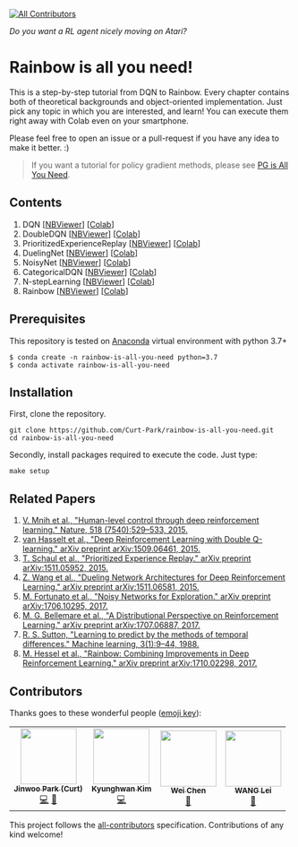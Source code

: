 [![All Contributors](https://img.shields.io/badge/all_contributors-4-green.svg?style=flat-square)](#contributors)

*Do you want a RL agent nicely moving on Atari?*
# Rainbow is all you need!

This is a step-by-step tutorial from DQN to Rainbow.
Every chapter contains both of theoretical backgrounds and object-oriented implementation. Just pick any topic in which you are interested, and learn! You can execute them right away with Colab even on your smartphone.

Please feel free to open an issue or a pull-request if you have any idea to make it better. :)

>If you want a tutorial for policy gradient methods, please see [PG is All You Need](https://github.com/MrSyee/pg-is-all-you-need).

## Contents

01. DQN [[NBViewer](https://nbviewer.jupyter.org/github/Curt-Park/rainbow-is-all-you-need/blob/master/01.dqn.ipynb)] [[Colab](https://colab.research.google.com/github/Curt-Park/rainbow-is-all-you-need/blob/master/01.dqn.ipynb)]
02. DoubleDQN [[NBViewer](https://nbviewer.jupyter.org/github/Curt-Park/rainbow-is-all-you-need/blob/master/02.double_q.ipynb)] [[Colab](https://colab.research.google.com/github/Curt-Park/rainbow-is-all-you-need/blob/master/02.double_q.ipynb)]
03. PrioritizedExperienceReplay [[NBViewer](https://nbviewer.jupyter.org/github/Curt-Park/rainbow-is-all-you-need/blob/master/03.per.ipynb)] [[Colab](https://colab.research.google.com/github/Curt-Park/rainbow-is-all-you-need/blob/master/03.per.ipynb)]
04. DuelingNet [[NBViewer](https://nbviewer.jupyter.org/github/Curt-Park/rainbow-is-all-you-need/blob/master/04.dueling.ipynb)] [[Colab](https://colab.research.google.com/github/Curt-Park/rainbow-is-all-you-need/blob/master/04.dueling.ipynb)]
05. NoisyNet [[NBViewer](https://nbviewer.jupyter.org/github/Curt-Park/rainbow-is-all-you-need/blob/master/05.noisy_net.ipynb)] [[Colab](https://colab.research.google.com/github/Curt-Park/rainbow-is-all-you-need/blob/master/05.noisy_net.ipynb)]
06. CategoricalDQN [[NBViewer](https://nbviewer.jupyter.org/github/Curt-Park/rainbow-is-all-you-need/blob/master/06.categorical_dqn.ipynb)] [[Colab](https://colab.research.google.com/github/Curt-Park/rainbow-is-all-you-need/blob/master/06.categorical_dqn.ipynb)]
07. N-stepLearning [[NBViewer](https://nbviewer.jupyter.org/github/Curt-Park/rainbow-is-all-you-need/blob/master/07.n_step_learning.ipynb)] [[Colab](https://colab.research.google.com/github/Curt-Park/rainbow-is-all-you-need/blob/master/07.n_step_learning.ipynb)]
08. Rainbow [[NBViewer](https://nbviewer.jupyter.org/github/Curt-Park/rainbow-is-all-you-need/blob/master/08.rainbow.ipynb)] [[Colab](https://colab.research.google.com/github/Curt-Park/rainbow-is-all-you-need/blob/master/08.rainbow.ipynb)]

## Prerequisites
This repository is tested on [Anaconda](https://www.anaconda.com/distribution/) virtual environment with python 3.7+
```
$ conda create -n rainbow-is-all-you-need python=3.7
$ conda activate rainbow-is-all-you-need
```

## Installation
First, clone the repository.
```
git clone https://github.com/Curt-Park/rainbow-is-all-you-need.git
cd rainbow-is-all-you-need
```

Secondly, install packages required to execute the code. Just type:
```
make setup
```

## Related Papers

01. [V. Mnih et al., "Human-level control through deep reinforcement learning." Nature, 518
(7540):529–533, 2015.](https://storage.googleapis.com/deepmind-media/dqn/DQNNaturePaper.pdf)
02. [van Hasselt et al., "Deep Reinforcement Learning with Double Q-learning." arXiv preprint arXiv:1509.06461, 2015.](https://arxiv.org/pdf/1509.06461.pdf)
03. [T. Schaul et al., "Prioritized Experience Replay." arXiv preprint arXiv:1511.05952, 2015.](https://arxiv.org/pdf/1511.05952.pdf)
04. [Z. Wang et al., "Dueling Network Architectures for Deep Reinforcement Learning." arXiv preprint arXiv:1511.06581, 2015.](https://arxiv.org/pdf/1511.06581.pdf)
05. [M. Fortunato et al., "Noisy Networks for Exploration." arXiv preprint arXiv:1706.10295, 2017.](https://arxiv.org/pdf/1706.10295.pdf)
06. [M. G. Bellemare et al., "A Distributional Perspective on Reinforcement Learning." arXiv preprint arXiv:1707.06887, 2017.](https://arxiv.org/pdf/1707.06887.pdf)
07. [R. S. Sutton, "Learning to predict by the methods of temporal differences." Machine learning, 3(1):9–44, 1988.](http://incompleteideas.net/papers/sutton-88-with-erratum.pdf)
08. [M. Hessel et al., "Rainbow: Combining Improvements in Deep Reinforcement Learning." arXiv preprint arXiv:1710.02298, 2017.](https://arxiv.org/pdf/1710.02298.pdf)

## Contributors

Thanks goes to these wonderful people ([emoji key](https://allcontributors.org/docs/en/emoji-key)):

<!-- ALL-CONTRIBUTORS-LIST:START - Do not remove or modify this section -->
<!-- prettier-ignore-start -->
<!-- markdownlint-disable -->
<table>
  <tr>
    <td align="center"><a href="https://www.linkedin.com/in/curt-park/"><img src="https://avatars3.githubusercontent.com/u/14961526?v=4" width="100px;" alt=""/><br /><sub><b>Jinwoo Park (Curt)</b></sub></a><br /><a href="https://github.com/Curt-Park/rainbow-is-all-you-need/commits?author=Curt-Park" title="Code">💻</a> <a href="https://github.com/Curt-Park/rainbow-is-all-you-need/commits?author=Curt-Park" title="Documentation">📖</a></td>
    <td align="center"><a href="https://www.linkedin.com/in/kyunghwan-kim-0739a314a/"><img src="https://avatars3.githubusercontent.com/u/17582508?v=4" width="100px;" alt=""/><br /><sub><b>Kyunghwan Kim</b></sub></a><br /><a href="https://github.com/Curt-Park/rainbow-is-all-you-need/commits?author=MrSyee" title="Code">💻</a></td>
    <td align="center"><a href="https://github.com/Wei-1"><img src="https://avatars0.githubusercontent.com/u/10698262?v=4" width="100px;" alt=""/><br /><sub><b>Wei Chen</b></sub></a><br /><a href="#maintenance-Wei" title="Maintenance">🚧</a></td>
    <td align="center"><a href="https://github.com/wlbksy"><img src="https://avatars1.githubusercontent.com/u/2433806?v=4" width="100px;" alt=""/><br /><sub><b>WANG Lei</b></sub></a><br /><a href="#maintenance-wlbksy" title="Maintenance">🚧</a></td>
  </tr>
</table>

<!-- markdownlint-enable -->
<!-- prettier-ignore-end -->
<!-- ALL-CONTRIBUTORS-LIST:END -->

This project follows the [all-contributors](https://github.com/all-contributors/all-contributors) specification. Contributions of any kind welcome!
